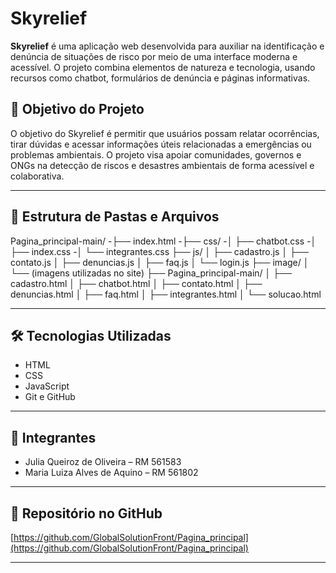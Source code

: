 # Skyrelief

**Skyrelief** é uma aplicação web desenvolvida para auxiliar na identificação e denúncia de situações de risco por meio de uma interface moderna e acessível. O projeto combina elementos de natureza e tecnologia, usando recursos como chatbot, formulários de denúncia e páginas informativas.

## 🎯 Objetivo do Projeto

O objetivo do Skyrelief é permitir que usuários possam relatar ocorrências, tirar dúvidas e acessar informações úteis relacionadas a emergências ou problemas ambientais. O projeto visa apoiar comunidades, governos e ONGs na detecção de riscos e desastres ambientais de forma acessível e colaborativa.

---

## 📁 Estrutura de Pastas e Arquivos

Pagina_principal-main/
-├── index.html
-├── css/
-│ ├── chatbot.css
-│ ├── index.css
-│ └── integrantes.css
├── js/
│ ├── cadastro.js
│ ├── contato.js
│ ├── denuncias.js
│ ├── faq.js
│ └── login.js
├── image/
│ └── (imagens utilizadas no site)
├── Pagina_principal-main/
│ ├── cadastro.html
│ ├── chatbot.html
│ ├── contato.html
│ ├── denuncias.html
│ ├── faq.html
│ ├── integrantes.html
│ └── solucao.html


---

## 🛠️ Tecnologias Utilizadas

- HTML
- CSS
- JavaScript
- Git e GitHub

---

## 👥 Integrantes

- Julia Queiroz de Oliveira – RM 561583  
- Maria Luiza Alves de Aquino – RM 561802

---

## 🔗 Repositório no GitHub

[https://github.com/GlobalSolutionFront/Pagina_principal](https://github.com/GlobalSolutionFront/Pagina_principal)

---

